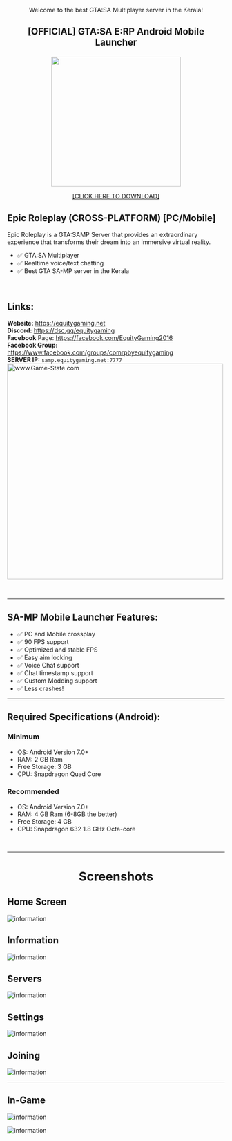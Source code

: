 <p align="center">Welcome to the best GTA:SA Multiplayer server in the Kerala!</p>

## <p align="center">[OFFICIAL] GTA:SA E:RP Android Mobile Launcher</p>
<p align="center">
  <img src="https://github.com/equitygamingph/comrp_mobile/blob/main/Images/comrp.png" height="auto" width="300px">
</p>
<p align="center">
<a href="https://github.com/equitygamingph/comrp_mobile/releases/tag/v1.0.2">[CLICK HERE TO DOWNLOAD]</a>
</p>

## **Epic Roleplay (CROSS-PLATFORM) [PC/Mobile]**
 Epic Roleplay is a GTA:SAMP Server that provides an extraordinary experience that transforms their dream into an immersive virtual reality.

- ✅ GTA:SA Multiplayer
- ✅ Realtime voice/text chatting
- ✅ Best GTA SA-MP server in the Kerala

<br />

## **Links:**
**Website:** https://equitygaming.net <br/>
**Discord:** https://dsc.gg/equitygaming <br/>
**Facebook** Page: https://facebook.com/EquityGaming2016 <br/>
**Facebook Group:** https://www.facebook.com/groups/comrpbyequitygaming <br/>
**SERVER IP:** `samp.equitygaming.net:7777` <br/>
<img src="http://www.game-state.com/15.235.160.99:7777/430x73_FFFFFF_FF9900_000000_000000.png" alt="www.Game-State.com" style="border-style: none; height: auto; width: 500px;">

<br />

----

## **SA-MP Mobile Launcher Features:** <br />
- ✅ PC and Mobile crossplay <br />
- ✅ 90 FPS support <br />
- ✅ Optimized and stable FPS <br />
- ✅ Easy aim locking <br />
- ✅ Voice Chat support <br />
- ✅ Chat timestamp support <br />
- ✅ Custom Modding support <br />
- ✅ Less crashes! <br />

---

## **Required Specifications (Android):** 
### Minimum
  - OS: Android Version 7.0+
  - RAM: 2 GB Ram
  - Free Storage: 3 GB
  - CPU: Snapdragon Quad Core

### Recommended
  - OS: Android Version 7.0+
  - RAM: 4 GB Ram (6-8GB the better)
  - Free Storage: 4 GB
  - CPU: Snapdragon 632 1.8 GHz Octa-core
<br />

---
# <p align="center">Screenshots</p>

## Home Screen
![information](https://github.com/Rishvan/EpicRoleplay/blob/3a71e7096f11540f862e50716422d89ceb51ce17/images/home%20screen.jpeg)

## Information
![information](https://github.com/Rishvan/EpicRoleplay/blob/343d350a04d8893cf83c8783e42db75313b6756b/images/information.jpg)

## Servers
![information](https://github.com/Rishvan/EpicRoleplay/blob/3a71e7096f11540f862e50716422d89ceb51ce17/images/servers.jpg)

## Settings
![information](https://github.com/Rishvan/EpicRoleplay/blob/b7a95ca7c5becddbcebd864e11df512dbee1502f/images/settings.jpg)

## Joining
![information](https://github.com/Rishvan/EpicRoleplay/blob/ce12b2711516a632b18e9dc253ec2b2596879df5/images/joining.jpeg)

---

## In-Game
![information](https://github.com/Rishvan/EpicRoleplay/blob/4fe3bd4da6523b3121a9b31195ae7f03b8cdfa2a/images/b1.jpeg)

![information](https://github.com/equitygamingph/comrp_mobile/blob/main/Images/billiard_2.jpg)

